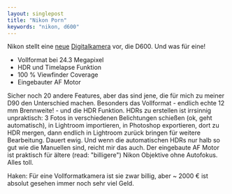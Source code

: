 ```yaml
---
layout: singlepost
title: "Nikon Porn"
keywords: "nikon, d600"
---
```


Nikon stellt eine [neue](http://www.dpreview.com/previews/nikon-d600) [Digitalkamera](http://www.nikon.at/de_AT/product/digital-cameras/slr/consumer/d600) vor, die D600. Und was für eine!

*	Vollformat bei 24.3 Megapixel
*	HDR und Timelapse Funktion
*	100 % Viewfinder Coverage
*	Eingebauter AF Motor

Sicher noch 20 andere Features, aber das sind jene, die für mich zu meiner D90 den Unterschied machen. Besonders das Vollformat - endlich echte 12 mm Brennweite! - und die HDR Funktion. HDRs zu erstellen ist irrsinnig unpraktisch: 3 Fotos in verschiedenen Belichtungen schießen (ok, geht automatisch), in Lightroom importieren, in Photoshop exportieren, dort zu HDR mergen, dann endlich in Lightroom zurück bringen für weitere Bearbeitung. Dauert ewig. Und wenn die automatischen HDRs nur halb so gut wie die Manuellen sind, reicht mir das auch. Der eingebaute AF Motor ist praktisch für ältere (read: "billigere") Nikon Objektive ohne Autofokus. Alles toll.

Haken: Für eine Vollformatkamera ist sie zwar billig, aber ~ 2000 € ist absolut gesehen immer noch sehr viel Geld.